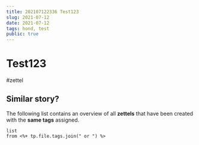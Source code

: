 ```yaml
---
title: 202107122336 Test123 
slug: 2021-07-12
date: 2021-07-12
tags: hond, test
public: true
---
```


#  Test123
#zettel 


## Similar story?
The following list contains an overview of all **zettels** that have been created with the **same tags** assigned.
```dataview
list
from <%+ tp.file.tags.join(" or ") %>
```
